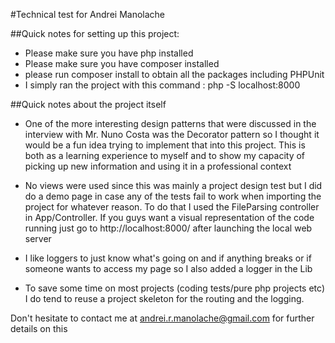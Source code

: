 #Technical test for Andrei Manolache

##Quick notes for setting up this project:

- Please make sure you have php installed
- Please make sure you have composer installed
- please run composer install to obtain all the packages including PHPUnit
- I simply ran the project with this command : php -S localhost:8000

##Quick notes about the project itself

- One of the more interesting design patterns that were discussed in the interview with Mr. Nuno Costa was the Decorator pattern so I thought it would be a fun idea trying to implement that into this project. This is both as a learning experience to myself and to show my capacity of picking up new information and using it in a professional context


- No views were used since this was mainly a project design test but I did do a demo page in case any of the tests fail to work when importing the project for whatever reason. 
  To do that I used the FileParsing controller in
  App/Controller. If you guys want a visual representation of the code running
  just go to http://localhost:8000/ after launching the local web server

- I like loggers to just know what's going on and if anything breaks or if
  someone wants to access my page so I also added a logger in the Lib

- To save some time on most projects (coding tests/pure php projects etc)
  I do tend to reuse a project skeleton for the routing and the logging. 

Don't hesitate to contact me at andrei.r.manolache@gmail.com for
further details on this

